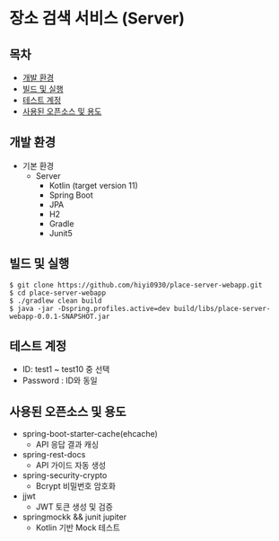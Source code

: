 # 장소 검색 서비스 (Server)
## 목차
- [개발 환경](#개발-환경)
- [빌드 및 실행](#빌드-및-실행)
- [테스트 계정](#테스트-계정)
- [사용된 오픈소스 및 용도](#사용된-오픈소스-및-용도)

## 개발 환경
- 기본 환경
    - Server
        - Kotlin (target version 11)
        - Spring Boot
        - JPA
        - H2
        - Gradle
        - Junit5
    
## 빌드 및 실행
```
$ git clone https://github.com/hiyi0930/place-server-webapp.git
$ cd place-server-webapp
$ ./gradlew clean build
$ java -jar -Dspring.profiles.active=dev build/libs/place-server-webapp-0.0.1-SNAPSHOT.jar

```

## 테스트 계정
- ID: test1 ~ test10 중 선택
- Password : ID와 동일

## 사용된 오픈소스 및 용도
- spring-boot-starter-cache(ehcache)
    - API 응답 결과 캐싱
- spring-rest-docs
    - API 가이드 자동 생성
- spring-security-crypto
    - Bcrypt 비밀번호 암호화
- jjwt
    - JWT 토큰 생성 및 검증
- springmockk && junit jupiter
    - Kotlin 기반 Mock 테스트
